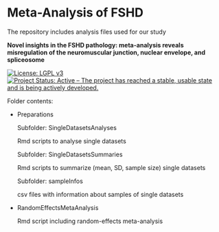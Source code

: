 # Meta-Analysis of FSHD

The repository includes analysis files used for our study

**Novel insights in the FSHD pathology: meta-analysis reveals misregulation of the neuromuscular junction, nuclear envelope, and spliceosome**


[![License: LGPL v3](https://img.shields.io/badge/License-LGPL%20v3-blue.svg)](https://www.gnu.org/licenses/lgpl-3.0)
[![Project Status: Active – The project has reached a stable, usable state and is being actively developed.](https://www.repostatus.org/badges/latest/active.svg)](https://www.repostatus.org/#active)


Folder contents:

- Preparations

  Subfolder: SingleDatasetsAnalyses
  
     Rmd scripts to analyse single datasets
     
  
  Subfolder: SingleDatasetsSummaries
  
     Rmd scripts to summarize (mean, SD, sample size) single datasets
     
  
  Subfolder: sampleInfos
  
     csv files with information about samples of single datasets


- RandomEffectsMetaAnalysis

  Rmd script including random-effects meta-analysis